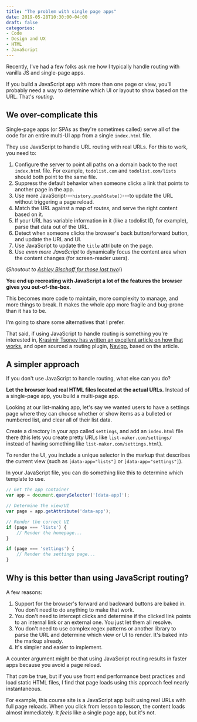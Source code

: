 ```yaml
---
title: "The problem with single page apps"
date: 2019-05-28T10:30:00-04:00
draft: false
categories:
- Code
- Design and UX
- HTML
- JavaScript
---
```


Recently, I've had a few folks ask me how I typically handle routing with vanilla JS and single-page apps.

If you build a JavaScript app with more than one page or view, you'll probably need a way to determine which UI or layout to show based on the URL. That's *routing*.

## We over-complicate this

Single-page apps (or SPAs as they're sometimes called) serve all of the code for an entire multi-UI app from a single `index.html` file.

They use JavaScript to handle URL routing with real URLs. For this to work, you need to:

1. Configure the server to point all paths on a domain back to the root `index.html` file. For example, `todolist.com` and `todolist.com/lists` should both point to the same file.
2. Suppress the default behavior when someone clicks a link that points to another page in the app.
3. Use more JavaScript---`history.pushState()`---to update the URL without triggering a page reload.
4. Match the URL against a map of *routes*, and serve the right content based on it.
5. If your URL has variable information in it (like a todolist ID, for example), parse that data out of the URL.
6. Detect when someone clicks the browser's back button/forward button, and update the URL and UI.
7. Use JavaScript to update the `title` attribute on the page.
8. Use *even more JavaScript* to dynamically focus the content area when the content changes (for screen-reader users).

(*Shoutout to [Ashley Bischoff for those last two](https://twitter.com/handcoding/status/1133394105655017473)!*)

**You end up recreating with JavaScript a lot of the features the browser gives you out-of-the-box.**

This becomes more code to maintain, more complexity to manage, and more things to break. It makes the whole app more fragile and bug-prone than it has to be.

I'm going to share some alternatives that I prefer.

That said, if using JavaScript to handle routing is something you're interested in, [Krasimir Tsonev has written an excellent article on how that works](http://krasimirtsonev.com/blog/article/A-modern-JavaScript-router-in-100-lines-history-api-pushState-hash-url), and open sourced a routing plugin, [Navigo](https://github.com/krasimir/navigo), based on the article.

## A simpler approach

If you don't use JavaScript to handle routing, what else can you do?

**Let the browser load real HTML files located at the actual URLs.** Instead of a single-page app, you build a multi-page app.

Looking at our list-making app, let's say we wanted users to have a settings page where they can choose whether or show items as a bulleted or numbered list, and clear all of their list data.

Create a directory in your app called `settings`, and add an `index.html` file there (this lets you create pretty URLs like `list-maker.com/settings/` instead of having something like `list-maker.com/settings.html`).

To render the UI, you include a unique selector in the markup that describes the current view (such as `[data-app="lists"]` or `[data-app="settings"]`).

In your JavaScript file, you can do something like this to determine which template to use.

```js
// Get the app container
var app = document.querySelector('[data-app]');

// Determine the view/UI
var page = app.getAttribute('data-app');

// Render the correct UI
if (page === 'lists') {
	// Render the homepage...
}

if (page === 'settings') {
	// Render the settings page...
}
```

## Why is this better than using JavaScript routing?

A few reasons:

1. Support for the browser's forward and backward buttons are baked in. You don't need to do anything to make that work.
2. You don't need to intercept clicks and determine if the clicked link points to an internal link or an external one. You just let them all resolve.
3. You don't need to use complex regex patterns or another library to parse the URL and determine which view or UI to render. It's baked into the markup already.
4. It's simpler and easier to implement.

A counter argument might be that using JavaScript routing results in faster apps because you avoid a page reload.

That *can* be true, but if you use front end performance best practices and load static HTML files, I find that page loads using this approach feel nearly instantaneous.

For example, this course site is a JavaScript app built using real URLs with full page reloads. When you click from lesson to lesson, the content loads almost immediately. It *feels* like a single page app, but it's not.